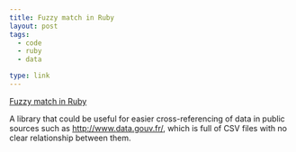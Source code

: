 ```yaml
---
title: Fuzzy match in Ruby
layout: post
tags:
  - code
  - ruby
  - data

type: link
---
```


<a href="http://numbers.brighterplanet.com/2012/01/18/fuzzy-match-in-ruby">Fuzzy match in Ruby</a>

A library that could be useful for easier cross-referencing of data in public sources such as http://www.data.gouv.fr/, which is full of CSV files with no clear relationship between them.
